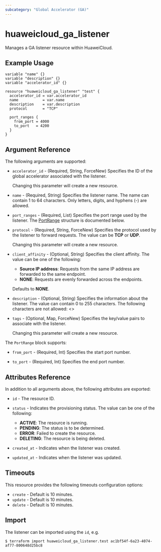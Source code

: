 ```yaml
---
subcategory: "Global Accelerator (GA)"
---
```


# huaweicloud_ga_listener

Manages a GA listener resource within HuaweiCloud.

## Example Usage

```hcl
variable "name" {}
variable "description" {}
variable "accelerator_id" {}

resource "huaweicloud_ga_listener" "test" {
  accelerator_id = var.accelerator_id
  name           = var.name
  description    = var.description
  protocol       = "TCP"

  port_ranges {
    from_port = 4000
    to_port   = 4200
  }
}
```

## Argument Reference

The following arguments are supported:

* `accelerator_id` - (Required, String, ForceNew) Specifies the ID of the global accelerator associated with the listener.

  Changing this parameter will create a new resource.

* `name` - (Required, String) Specifies the listener name. The name can contain 1 to 64 characters.
  Only letters, digits, and hyphens (-) are allowed.

* `port_ranges` - (Required, List) Specifies the port range used by the listener.
  The [PortRange](#Listener_PortRange) structure is documented below.

* `protocol` - (Required, String, ForceNew) Specifies the protocol used by the listener to forward requests.
  The value can be **TCP** or **UDP**.

  Changing this parameter will create a new resource.

* `client_affinity` - (Optional, String) Specifies the client affinity. The value can be one of the following:
  + **Source IP address**: Requests from the same IP address are forwarded to the same endpoint.
  + **NONE**: Requests are evenly forwarded across the endpoints.

  Defaults to **NONE**.

* `description` - (Optional, String) Specifies the information about the listener.
  The value can contain 0 to 255 characters. The following characters are not allowed: <>

* `tags` - (Optional, Map, ForceNew) Specifies the key/value pairs to associate with the listener.

  Changing this parameter will create a new resource.

<a name="Listener_PortRange"></a>
The `PortRange` block supports:

* `from_port` - (Required, Int) Specifies the start port number.

* `to_port` - (Required, Int) Specifies the end port number.

## Attributes Reference

In addition to all arguments above, the following attributes are exported:

* `id` - The resource ID.

* `status` - Indicates the provisioning status. The value can be one of the following:
  + **ACTIVE**: The resource is running.
  + **PENDING**: The status is to be determined.
  + **ERROR**: Failed to create the resource.
  + **DELETING**: The resource is being deleted.

* `created_at` - Indicates when the listener was created.

* `updated_at` - Indicates when the listener was updated.
  
## Timeouts

This resource provides the following timeouts configuration options:

* `create` - Default is 10 minutes.
* `update` - Default is 10 minutes.
* `delete` - Default is 10 minutes.

## Import

The listener can be imported using the `id`, e.g.

```
$ terraform import huaweicloud_ga_listener.test ac1bf54f-6a23-4074-af77-800648d25bc8
```
